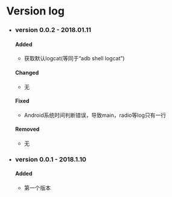 # Version log

* ### version 0.0.2 - 2018.01.11

    #### Added
    * 获取默认logcat(等同于“adb shell logcat”)

    #### Changed
    * 无

    #### Fixed
    * Android系统时间判断错误，导致main，radio等log只有一行

    #### Removed
    * 无

* ### version 0.0.1 - 2018.1.10

    #### Added
    * 第一个版本
